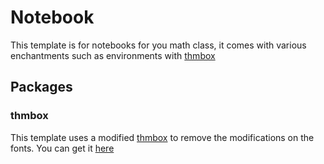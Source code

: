 # Notebook

This template is for notebooks for you math class, it comes with various enchantments such as environments with [thmbox](https://typst.app/universe/package/thmbox)

## Packages

### thmbox

This template uses a modified [thmbox](https://typst.app/universe/package/thmbox) to remove the modifications on the fonts. You can get it [here](https://github.com/nihilc/typst-thmbox.git)
